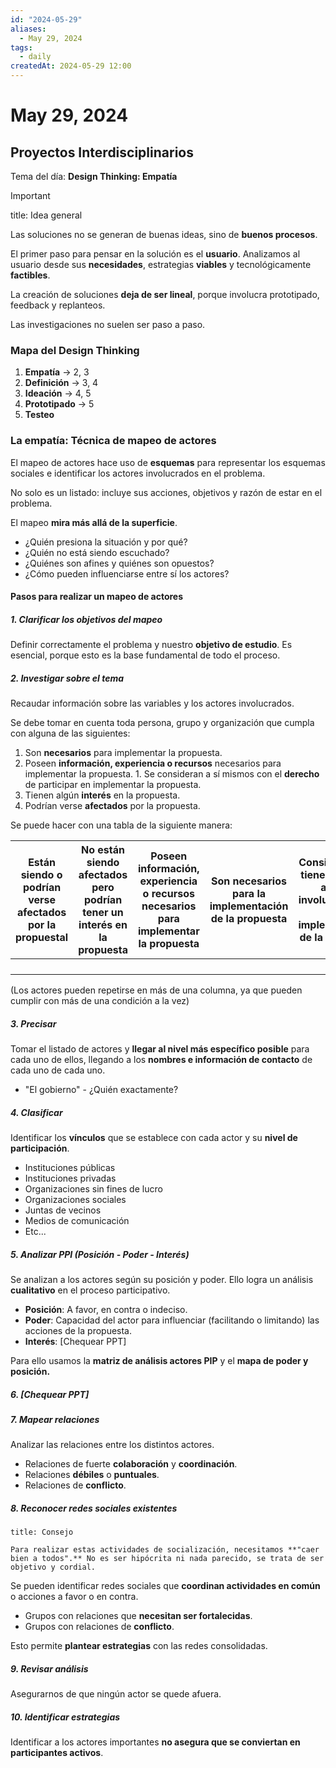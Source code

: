 ```yaml
---
id: "2024-05-29"
aliases:
  - May 29, 2024
tags:
  - daily
createdAt: 2024-05-29 12:00
---
```


# May 29, 2024

## Proyectos Interdisciplinarios

Tema del día: **Design Thinking: Empatía**

> [!IMPORTANT]
> title: Idea general
>
> Las soluciones no se generan de buenas ideas, sino de **buenos procesos**.

El primer paso para pensar en la solución es el **usuario**. Analizamos al usuario desde sus **necesidades**, estrategias **viables** y tecnológicamente **factibles**.

La creación de soluciones **deja de ser lineal**, porque involucra prototipado, feedback y replanteos.

Las investigaciones no suelen ser paso a paso.

### Mapa del Design Thinking

1. **Empatía** -> 2, 3
2. **Definición** -> 3, 4
3. **Ideación** -> 4, 5
4. **Prototipado** -> 5
5. **Testeo**

### La empatía: Técnica de mapeo de actores

El mapeo de actores hace uso de **esquemas** para representar los esquemas sociales e identificar los actores involucrados en el problema.

No solo es un listado: incluye sus acciones, objetivos y razón de estar en el problema.

El mapeo **mira más allá de la superficie**.

- ¿Quién presiona la situación y por qué?
- ¿Quién no está siendo escuchado?
- ¿Quiénes son afines y quiénes son opuestos?
- ¿Cómo pueden influenciarse entre sí los actores?

#### Pasos para realizar un mapeo de actores

##### 1. Clarificar los objetivos del mapeo

Definir correctamente el problema y nuestro **objetivo de estudio**. Es esencial, porque esto es la base fundamental de todo el proceso.

##### 2. Investigar sobre el tema

Recaudar información sobre las variables y los actores involucrados.

Se debe tomar en cuenta toda persona, grupo y organización que cumpla con alguna de las siguientes:

1. Son **necesarios** para implementar la propuesta.
2. Poseen **información, experiencia o recursos** necesarios para implementar la propuesta.
   1\. Se consideran a sí mismos con el **derecho** de participar en implementar la propuesta.
3. Tienen algún **interés** en la propuesta.
4. Podrían verse **afectados** por la propuesta.

Se puede hacer con una tabla de la siguiente manera:

| Están siendo o podrían verse afectados por la propuestal | No están siendo afectados pero podrían tener un interés en la propuesta | Poseen información, experiencia o recursos necesarios para implementar la propuesta | Son necesarios para la implementación de la propuesta | Consideran que tienen derecho a estar involucrados en la implementación de la propuesta |
| :------------------------------------------------------: | :---------------------------------------------------------------------: | :---------------------------------------------------------------------------------: | :---------------------------------------------------: | :-------------------------------------------------------------------------------------: |
|                                                          |                                                                         |                                                                                     |                                                       |                                                                                         |
|                                                          |                                                                         |                                                                                     |                                                       |                                                                                         |
|                                                          |                                                                         |                                                                                     |                                                       |                                                                                         |
|                                                          |                                                                         |                                                                                     |                                                       |                                                                                         |

(Los actores pueden repetirse en más de una columna, ya que pueden cumplir con más de una condición a la vez)

##### 3. Precisar

Tomar el listado de actores y **llegar al nivel más específico posible** para cada uno de ellos, llegando a los **nombres e información de contacto** de cada uno de cada uno.

- "El gobierno" - ¿Quién exactamente?

##### 4. Clasificar

Identificar los **vínculos** que se establece con cada actor y su **nivel de participación**.

- Instituciones públicas
- Instituciones privadas
- Organizaciones sin fines de lucro
- Organizaciones sociales
- Juntas de vecinos
- Medios de comunicación
- Etc...

##### 5. Analizar PPI (Posición - Poder - Interés)

Se analizan a los actores según su posición y poder. Ello logra un análisis **cualitativo** en el proceso participativo.

- **Posición**: A favor, en contra o indeciso.
- **Poder**: Capacidad del actor para influenciar (facilitando o limitando) las acciones de la propuesta.
- **Interés**: \[Chequear PPT\]

Para ello usamos la **matriz de análisis actores PIP** y el **mapa de poder y posición.**

##### 6. \[Chequear PPT\]

##### 7. Mapear relaciones

Analizar las relaciones entre los distintos actores.

- Relaciones de fuerte **colaboración** y **coordinación**.
- Relaciones **débiles** o **puntuales**.
- Relaciones de **conflicto**.

##### 8. Reconocer redes sociales existentes

```ad-note
title: Consejo

Para realizar estas actividades de socialización, necesitamos **"caer bien a todos".** No es ser hipócrita ni nada parecido, se trata de ser objetivo y cordial.

```

Se pueden identificar redes sociales que **coordinan actividades en común** o acciones a favor o en contra.

- Grupos con relaciones que **necesitan ser fortalecidas**.
- Grupos con relaciones de **conflicto**.

Esto permite **plantear estrategias** con las redes consolidadas.

##### 9. Revisar análisis

Asegurarnos de que ningún actor se quede afuera.

##### 10. Identificar estrategias

Identificar a los actores importantes **no asegura que se conviertan en participantes activos**.
